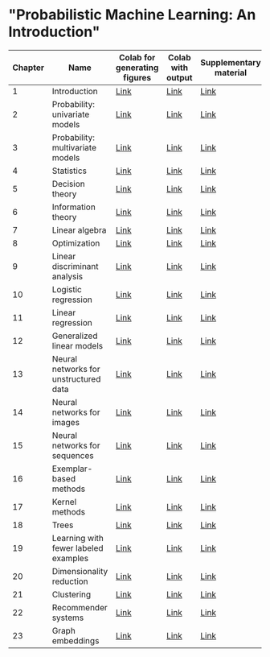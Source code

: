 # "Probabilistic Machine Learning: An Introduction"

|Chapter|Name|Colab for generating figures|Colab with output|Supplementary material|
-|-|-|-|-
|1|Introduction|[Link](https://colab.research.google.com/github/probml/pml-book/blob/master/pml1/figure_notebooks/chapter1_introduction_figures.ipynb)|[Link](https://colab.research.google.com/github/probml/pml-book/blob/master/pml1/figure_notebooks/chapter1_introduction_figures_output.ipynb)|[Link](https://github.com/probml/pml-book/blob/main/pml1/supplements/chap1.md)|
|2|Probability: univariate models|[Link](https://colab.research.google.com/github/probml/pml-book/blob/master/pml1/figure_notebooks/chapter2_probability_univariate_models_figures.ipynb)|[Link](https://colab.research.google.com/github/probml/pml-book/blob/master/pml1/figure_notebooks/chapter2_probability_univariate_models_figures_output.ipynb)|[Link](https://github.com/probml/pml-book/blob/main/pml1/supplements/chap2.md)|
|3|Probability: multivariate models|[Link](https://colab.research.google.com/github/probml/pml-book/blob/master/pml1/figure_notebooks/chapter3_probability_multivariate_models_figures.ipynb)|[Link](https://colab.research.google.com/github/probml/pml-book/blob/master/pml1/figure_notebooks/chapter3_probability_multivariate_models_figures_output.ipynb)|[Link](https://github.com/probml/pml-book/blob/main/pml1/supplements/chap3.md)|
|4|Statistics|[Link](https://colab.research.google.com/github/probml/pml-book/blob/master/pml1/figure_notebooks/chapter4_statistics_figures.ipynb)|[Link](https://colab.research.google.com/github/probml/pml-book/blob/master/pml1/figure_notebooks/chapter4_statistics_figures_output.ipynb)|[Link](https://github.com/probml/pml-book/blob/main/pml1/supplements/chap4.md)|
|5|Decision theory|[Link](https://colab.research.google.com/github/probml/pml-book/blob/master/pml1/figure_notebooks/chapter5_decision_theory_figures.ipynb)|[Link](https://colab.research.google.com/github/probml/pml-book/blob/master/pml1/figure_notebooks/chapter5_decision_theory_figures_output.ipynb)|[Link](https://github.com/probml/pml-book/blob/main/pml1/supplements/chap5.md)|
|6|Information theory|[Link](https://colab.research.google.com/github/probml/pml-book/blob/master/pml1/figure_notebooks/chapter6_information_theory_figures.ipynb)|[Link](https://colab.research.google.com/github/probml/pml-book/blob/master/pml1/figure_notebooks/chapter6_information_theory_figures_output.ipynb)|[Link](https://github.com/probml/pml-book/blob/main/pml1/supplements/chap6.md)|
|7|Linear algebra|[Link](https://colab.research.google.com/github/probml/pml-book/blob/master/pml1/figure_notebooks/chapter7_linear_algebra_figures.ipynb)|[Link](https://colab.research.google.com/github/probml/pml-book/blob/master/pml1/figure_notebooks/chapter7_linear_algebra_figures_output.ipynb)|[Link](https://github.com/probml/pml-book/blob/main/pml1/supplements/chap7.md)|
|8|Optimization|[Link](https://colab.research.google.com/github/probml/pml-book/blob/master/pml1/figure_notebooks/chapter8_optimization_figures.ipynb)|[Link](https://colab.research.google.com/github/probml/pml-book/blob/master/pml1/figure_notebooks/chapter8_optimization_figures_output.ipynb)|[Link](https://github.com/probml/pml-book/blob/main/pml1/supplements/chap8.md)|
|9|Linear discriminant analysis|[Link](https://colab.research.google.com/github/probml/pml-book/blob/master/pml1/figure_notebooks/chapter9_linear_discriminant_analysis_figures.ipynb)|[Link](https://colab.research.google.com/github/probml/pml-book/blob/master/pml1/figure_notebooks/chapter9_linear_discriminant_analysis_figures_output.ipynb)|[Link](https://github.com/probml/pml-book/blob/main/pml1/supplements/chap9.md)|
|10|Logistic regression|[Link](https://colab.research.google.com/github/probml/pml-book/blob/master/pml1/figure_notebooks/chapter10_logistic_regression_figures.ipynb)|[Link](https://colab.research.google.com/github/probml/pml-book/blob/master/pml1/figure_notebooks/chapter10_logistic_regression_figures_output.ipynb)|[Link](https://github.com/probml/pml-book/blob/main/pml1/supplements/chap10.md)|
|11|Linear regression|[Link](https://colab.research.google.com/github/probml/pml-book/blob/master/pml1/figure_notebooks/chapter11_linear_regression_figures.ipynb)|[Link](https://colab.research.google.com/github/probml/pml-book/blob/master/pml1/figure_notebooks/chapter11_linear_regression_figures_output.ipynb)|[Link](https://github.com/probml/pml-book/blob/main/pml1/supplements/chap11.md)|
|12|Generalized linear models|[Link](https://colab.research.google.com/github/probml/pml-book/blob/master/pml1/figure_notebooks/chapter12_generalized_linear_models_figures.ipynb)|[Link](https://colab.research.google.com/github/probml/pml-book/blob/master/pml1/figure_notebooks/chapter12_generalized_linear_models_figures_output.ipynb)|[Link](https://github.com/probml/pml-book/blob/main/pml1/supplements/chap12.md)|
|13|Neural networks for unstructured data|[Link](https://colab.research.google.com/github/probml/pml-book/blob/master/pml1/figure_notebooks/chapter13_neural_networks_for_unstructured_data_figures.ipynb)|[Link](https://colab.research.google.com/github/probml/pml-book/blob/master/pml1/figure_notebooks/chapter13_neural_networks_for_unstructured_data_figures_output.ipynb)|[Link](https://github.com/probml/pml-book/blob/main/pml1/supplements/chap13.md)|
|14|Neural networks for images|[Link](https://colab.research.google.com/github/probml/pml-book/blob/master/pml1/figure_notebooks/chapter14_neural_networks_for_images_figures.ipynb)|[Link](https://colab.research.google.com/github/probml/pml-book/blob/master/pml1/figure_notebooks/chapter14_neural_networks_for_images_figures_output.ipynb)|[Link](https://github.com/probml/pml-book/blob/main/pml1/supplements/chap14.md)|
|15|Neural networks for sequences|[Link](https://colab.research.google.com/github/probml/pml-book/blob/master/pml1/figure_notebooks/chapter15_neural_networks_for_sequences_figures.ipynb)|[Link](https://colab.research.google.com/github/probml/pml-book/blob/master/pml1/figure_notebooks/chapter15_neural_networks_for_sequences_figures_output.ipynb)|[Link](https://github.com/probml/pml-book/blob/main/pml1/supplements/chap15.md)|
|16|Exemplar-based methods|[Link](https://colab.research.google.com/github/probml/pml-book/blob/master/pml1/figure_notebooks/chapter16_exemplar-based_methods_figures.ipynb)|[Link](https://colab.research.google.com/github/probml/pml-book/blob/master/pml1/figure_notebooks/chapter16_exemplar-based_methods_figures_output.ipynb)|[Link](https://github.com/probml/pml-book/blob/main/pml1/supplements/chap16.md)|
|17|Kernel methods|[Link](https://colab.research.google.com/github/probml/pml-book/blob/master/pml1/figure_notebooks/chapter17_kernel_methods_figures.ipynb)|[Link](https://colab.research.google.com/github/probml/pml-book/blob/master/pml1/figure_notebooks/chapter17_kernel_methods_figures_output.ipynb)|[Link](https://github.com/probml/pml-book/blob/main/pml1/supplements/chap17.md)|
|18|Trees|[Link](https://colab.research.google.com/github/probml/pml-book/blob/master/pml1/figure_notebooks/chapter18_trees_figures.ipynb)|[Link](https://colab.research.google.com/github/probml/pml-book/blob/master/pml1/figure_notebooks/chapter18_trees_figures_output.ipynb)|[Link](https://github.com/probml/pml-book/blob/main/pml1/supplements/chap18.md)|
|19|Learning with fewer labeled examples|[Link](https://colab.research.google.com/github/probml/pml-book/blob/master/pml1/figure_notebooks/chapter19_learning_with_fewer_labeled_examples_figures.ipynb)|[Link](https://colab.research.google.com/github/probml/pml-book/blob/master/pml1/figure_notebooks/chapter19_learning_with_fewer_labeled_examples_figures_output.ipynb)|[Link](https://github.com/probml/pml-book/blob/main/pml1/supplements/chap19.md)|
|20|Dimensionality reduction|[Link](https://colab.research.google.com/github/probml/pml-book/blob/master/pml1/figure_notebooks/chapter20_dimensionality_reduction_figures.ipynb)|[Link](https://colab.research.google.com/github/probml/pml-book/blob/master/pml1/figure_notebooks/chapter20_dimensionality_reduction_figures_output.ipynb)|[Link](https://github.com/probml/pml-book/blob/main/pml1/supplements/chap20.md)|
|21|Clustering|[Link](https://colab.research.google.com/github/probml/pml-book/blob/master/pml1/figure_notebooks/chapter21_clustering_figures.ipynb)|[Link](https://colab.research.google.com/github/probml/pml-book/blob/master/pml1/figure_notebooks/chapter21_clustering_figures_output.ipynb)|[Link](https://github.com/probml/pml-book/blob/main/pml1/supplements/chap21.md)|
|22|Recommender systems|[Link](https://colab.research.google.com/github/probml/pml-book/blob/master/pml1/figure_notebooks/chapter22_recommender_systems_figures.ipynb)|[Link](https://colab.research.google.com/github/probml/pml-book/blob/master/pml1/figure_notebooks/chapter22_recommender_systems_figures_output.ipynb)|[Link](https://github.com/probml/pml-book/blob/main/pml1/supplements/chap22.md)|
|23|Graph embeddings|[Link](https://colab.research.google.com/github/probml/pml-book/blob/master/pml1/figure_notebooks/chapter23_graph_embeddings_figures.ipynb)|[Link](https://colab.research.google.com/github/probml/pml-book/blob/master/pml1/figure_notebooks/chapter23_graph_embeddings_figures_output.ipynb)|[Link](https://github.com/probml/pml-book/blob/main/pml1/supplements/chap23.md)|